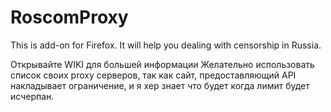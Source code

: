 RoscomProxy
===========

This is add-on for Firefox. It will help you dealing with censorship in Russia.

Открывайте WIKI для большей информации
Желательно использовать список своих proxy серверов, так как сайт, предоставляющий API накладывает ограничение, и я хер знает что будет когда лимит будет исчерпан.
